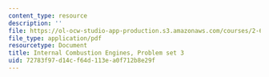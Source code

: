 ```yaml
---
content_type: resource
description: ''
file: https://ol-ocw-studio-app-production.s3.amazonaws.com/courses/2-61-internal-combustion-engines-spring-2017/72783f97d14cf64d113ea0f712b8e29f_MIT2_61S17_ps3.pdf
file_type: application/pdf
resourcetype: Document
title: Internal Combustion Engines, Problem set 3
uid: 72783f97-d14c-f64d-113e-a0f712b8e29f
---
```

